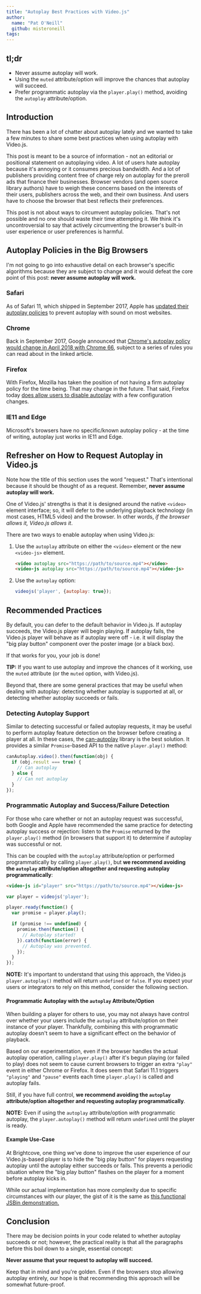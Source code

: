 ```yaml
---
title: "Autoplay Best Practices with Video.js"
author:
  name: "Pat O'Neill"
  github: misteroneill
tags:
---
```


## tl;dr
* Never assume autoplay will work.
* Using the `muted` attribute/option will improve the chances that autoplay will succeed.
* Prefer programmatic autoplay via the `player.play()` method, avoiding the `autoplay` attribute/option.

## Introduction
There has been a lot of chatter about autoplay lately and we wanted to take a few minutes to share some best practices when using autoplay with Video.js.

This post is meant to be a source of information - not an editorial or positional statement on autoplaying video. A lot of users hate autoplay because it's annoying or it consumes precious bandwidth. And a lot of publishers providing content free of charge rely on autoplay for the preroll ads that finance their businesses. Browser vendors (and open source library authors) have to weigh these concerns based on the interests of their users, publishers across the web, and their own business. And users have to choose the browser that best reflects their preferences.

This post is not about ways to circumvent autoplay policies. That's not possible and no one should waste their time attempting it. We think it's uncontroversial to say that actively circumventing the browser's built-in user experience or user preferences is harmful.

## Autoplay Policies in the Big Browsers
I'm not going to go into exhaustive detail on each browser's specific algorithms because they are subject to change and it would defeat the core point of this post: **never assume autoplay will work.**

### Safari
As of Safari 11, which shipped in September 2017, Apple has [updated their autoplay policies](https://webkit.org/blog/7734/auto-play-policy-changes-for-macos/) to prevent autoplay with sound on most websites.

### Chrome
Back in September 2017, Google announced that [Chrome's autoplay policy would change in April 2018 with Chrome 66](https://developers.google.com/web/updates/2017/09/autoplay-policy-changes), subject to a series of rules you can read about in the linked article.

### Firefox
With Firefox, Mozilla has taken the position of not having a firm autoplay policy for the time being. That may change in the future. That said, Firefox today [does allow users to disable autoplay](https://support.mozilla.org/en-US/questions/1150702) with a few configuration changes.

### IE11 and Edge
Microsoft's browsers have no specific/known autoplay policy - at the time of writing, autoplay just works in IE11 and Edge.

## Refresher on How to Request Autoplay in Video.js
Note how the title of this section uses the word "request." That's intentional because it should be thought of as a request. Remember, **never assume autoplay will work.**

One of Video.js' strengths is that it is designed around the native `<video>` element interface; so, it will defer to the underlying playback technology (in most cases, HTML5 video) and the browser. In other words, _if the browser allows it, Video.js allows it_.

There are two ways to enable autoplay when using Video.js:

1. Use the `autoplay` attribute on either the `<video>` element or the new `<video-js>` element.
   
   ```html
   <video autoplay src="https://path/to/source.mp4"></video>
   <video-js autoplay src="https://path/to/source.mp4"></video-js>
   ```

1. Use the `autoplay` option:

   ```js
   videojs('player', {autoplay: true});
   ```

## Recommended Practices
By default, you can defer to the default behavior in Video.js. If autoplay succeeds, the Video.js player will begin playing. If autoplay fails, the Video.js player will behave as if autoplay were off - i.e. it will display the "big play button" component over the poster image (or a black box).

If that works for you, your job is done!

**TIP:** If you want to use autoplay and improve the chances of it working, use the `muted` attribute (or the `muted` option, with Video.js).

Beyond that, there are some general practices that may be useful when dealing with autoplay: detecting whether autoplay is supported at all, or detecting whether autoplay succeeds or fails.

### Detecting Autoplay Support
Similar to detecting successful or failed autoplay requests, it may be useful to perform autoplay feature detection on the browser before creating a player at all. In these cases, the [can-autoplay](https://github.com/video-dev/can-autoplay) library is the best solution. It provides a similar `Promise`-based API to the native `player.play()` method:

```js
canAutoplay.video().then(function(obj) {
  if (obj.result === true) {
    // Can autoplay
  } else {
    // Can not autoplay
  }
});
```

### Programmatic Autoplay and Success/Failure Detection
For those who care whether or not an autoplay request was successful, both Google and Apple have recommended the same practice for detecting autoplay success or rejection: listen to the `Promise` returned by the `player.play()` method (in browsers that support it) to determine if autoplay was successful or not.

This can be coupled with the `autoplay` attribute/option or performed programmatically by calling `player.play()`, but **we recommend avoiding the `autoplay` attribute/option altogether and requesting autoplay programmatically**:

```html
<video-js id="player" src="https://path/to/source.mp4"></video-js>
```

```js
var player = videojs('player');

player.ready(function() {
  var promise = player.play();

  if (promise !== undefined) {
    promise.then(function() {
      // Autoplay started!
    }).catch(function(error) {
      // Autoplay was prevented.
    });
  }
});
```

**NOTE:** It's important to understand that using this approach, the Video.js `player.autoplay()` method will return `undefined` or `false`. If you expect your users or integrators to rely on this method, consider the following section.

#### Programmatic Autoplay with the `autoplay` Attribute/Option
When building a player for others to use, you may not always have control over whether your users include the `autoplay` attribute/option on their instance of your player. Thankfully, combining this with programmatic autoplay doesn't seem to have a significant effect on the behavior of playback.

Based on our experimentation, even if the browser handles the actual autoplay operation, calling `player.play()` after it's begun playing (or failed to play) does not seem to cause current browsers to trigger an extra `"play"` event in either Chrome or Firefox. It does seem that Safari 11.1 triggers `"playing"` and `"pause"` events each time `player.play()` is called and autoplay fails.

Still, if you have full control, **we recommend avoiding the `autoplay` attribute/option altogether and requesting autoplay programmatically**.

**NOTE:** Even if using the `autoplay` attribute/option *with* programmatic autoplay, the `player.autoplay()` method will return `undefined` until the player is ready.

#### Example Use-Case
At Brightcove, one thing we've done to improve the user experience of our Video.js-based player is to hide the "big play button" for players requesting autoplay until the autoplay either succeeds or fails. This prevents a periodic situation where the "big play button" flashes on the player for a moment before autoplay kicks in.

While our actual implementation has more complexity due to specific circumstances with our player, the gist of it is the same as [this functional JSBin demonstration.](https://jsbin.com/quqodek/edit?html,js,output)

## Conclusion
There may be decision points in your code related to whether autoplay succeeds or not; however, the practical reality is that all the paragraphs before this boil down to a single, essential concept:

**Never assume that your request to autoplay will succeed.**

Keep that in mind and you're golden. Even if the browsers stop allowing autoplay entirely, our hope is that recommending this approach will be somewhat future-proof.
